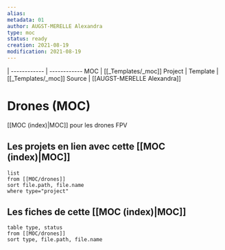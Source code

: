```yaml
---
alias:
metadata: 01
author: AUGST-MERELLE Alexandra
type: moc
status: ready
creation: 2021-08-19
modification: 2021-08-19
---
```

 | 
------------ | ------------
MOC | [[_Templates/_moc]]
Project |
Template | [[_Templates/_moc]]
Source | [[AUGST-MERELLE Alexandra]]
# Drones (MOC)
[[MOC (index)|MOC]] pour les drones FPV
## Les projets en lien avec cette [[MOC (index)|MOC]]
```dataview
list
from [[MOC/drones]]
sort file.path, file.name
where type="project"
```
## Les fiches de cette [[MOC (index)|MOC]]
```dataview
table type, status
from [[MOC/drones]]
sort type, file.path, file.name
```